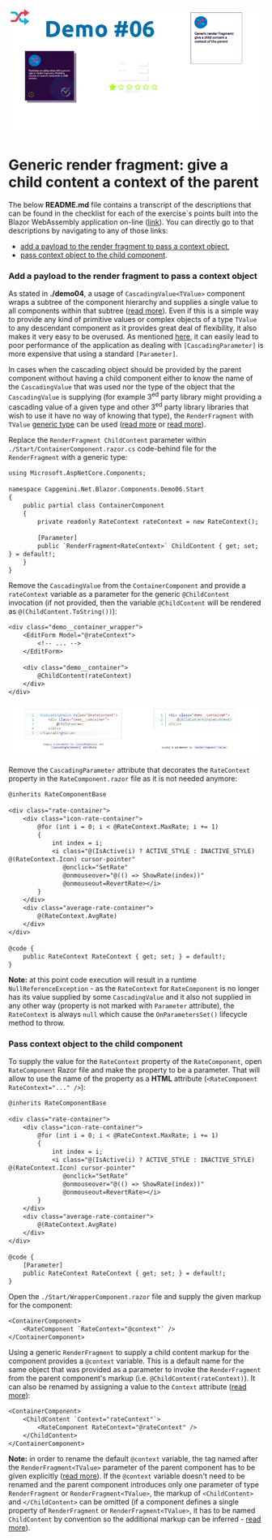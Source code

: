 ![](https://github.com/PWrGitHub194238/Capgemini.NET/blob/master/Blazor/Overview/README/06/summary.jpg)

# Generic render fragment: give a child content a context of the parent

The below **README.md** file contains a transcript of the descriptions that can be found in the checklist for each of the exercise\`s points built into the Blazor WebAssembly application on-line ([link](https://pwrgithub194238.github.io/Capgemini.NET.Blazor/)). You can directly go to that descriptions by navigating to any of those links:
 - [add a payload to the render fragment to pass a context object](https://pwrgithub194238.github.io/Capgemini.NET.Blazor/demo06/checklist/1),
 - [pass context object to the child component](https://pwrgithub194238.github.io/Capgemini.NET.Blazor/demo06/checklist/2).

### Add a payload to the render fragment to pass a context object

As stated in **./demo04**, a usage of `CascadingValue<TValue>` component wraps a subtree of the component hierarchy and supplies a single value to all components within that subtree ([read more](https://docs.microsoft.com/en-us/aspnet/core/blazor/components/cascading-values-and-parameters?view=aspnetcore-5.0)). Even if this is a simple way to provide any kind of primitive values or complex objects of a type `TValue` to any descendant component as it provides great deal of flexibility, it also makes it very easy to be overused. As mentioned [here](https://docs.microsoft.com/en-us/aspnet/core/blazor/webassembly-performance-best-practices?view=aspnetcore-5.0#ensure-cascading-parameters-are-fixed), it can easily lead to poor performance of the application as dealing with `[CascadingParameter]` is more expensive that using a standard `[Parameter]`.

In cases when the cascading object should be provided by the parent component without having a child component either to know  the name of the `CascadingValue` that was used nor the type of the object that the `CascadingValue` is supplying (for example 3<sup>ed</sup> party library might providing a cascading value of a given type and other 3<sup>ed</sup> party library libraries that wish to use it have no way of knowing that type), the `RenderFragment` with `TValue` [generic type](https://docs.microsoft.com/en-us/dotnet/api/microsoft.aspnetcore.components.renderfragment-1?view=aspnetcore-5.0) can be used ([read more](https://docs.microsoft.com/en-us/aspnet/core/blazor/components/?view=aspnetcore-5.0#razor-templates) or [read more](https://docs.microsoft.com/en-us/aspnet/core/blazor/components/templated-components?view=aspnetcore-5.0#template-parameters)).

Replace the `RenderFragment ChildContent` parameter within `./Start/ContainerComponent.razor.cs` code-behind file for the `RenderFragment` with a generic type:

```
using Microsoft.AspNetCore.Components;

namespace Capgemini.Net.Blazor.Components.Demo06.Start
{
    public partial class ContainerComponent
    {
        private readonly RateContext rateContext = new RateContext();

        [Parameter]
        public `RenderFragment<RateContext>` ChildContent { get; set; } = default!;
    }
}
```

Remove the `CascadingValue` from the `ContainerComponent` and provide a `rateContext` variable as a parameter for the generic `@ChildContent` invocation (if not provided, then the variable `@ChildContent` will be rendered as `@(ChildContent.ToString())`):

```
<div class="demo__container_wrapper">
    <EditForm Model="@rateContext">
		<!-- ... -->
    </EditForm>

    <div class="demo__container">
        @ChildContent(rateContext)
    </div>
</div>
```

![](https://github.com/PWrGitHub194238/Capgemini.NET/blob/master/Blazor/Overview/README/06/img/1.jpg)

Remove the `CascadingParameter` attribute that decorates the `RateContext` property in the `RateComponent.razor` file as it is not needed anymore:

```
@inherits RateComponentBase

<div class="rate-container">
    <div class="icon-rate-container">
        @for (int i = 0; i < @RateContext.MaxRate; i += 1)
        {
            int index = i;
            <i class="@(IsActive(i) ? ACTIVE_STYLE : INACTIVE_STYLE) @(RateContext.Icon) cursor-pointer"
               @onclick="SetRate"
               @onmouseover="@(() => ShowRate(index))"
               @onmouseout=RevertRate></i>
        }
    </div>
    <div class="average-rate-container">
        @(RateContext.AvgRate)
    </div>
</div>

@code {
    public RateContext RateContext { get; set; } = default!;
}
```

**Note:** at this point code execution will result in a runtime `NullReferenceException` - as the `RateContext` for `RateComponent` is no longer has its value supplied by some `CascadingValue` and it also not supplied in any other way (property is not marked with `Parameter` attribute), the `RateContext` is always `null` which cause the `OnParametersSet()` lifecycle method to throw.

### Pass context object to the child component

To supply the value for the `RateContext` property of the `RateComponent`, open `RateComponent` Razor file and make the property to be a parameter. That will allow to use the name of the property as a **HTML** attribute (`<RateComponent RateContext="..." />`):

```
@inherits RateComponentBase

<div class="rate-container">
    <div class="icon-rate-container">
        @for (int i = 0; i < @RateContext.MaxRate; i += 1)
        {
            int index = i;
            <i class="@(IsActive(i) ? ACTIVE_STYLE : INACTIVE_STYLE) @(RateContext.Icon) cursor-pointer"
               @onclick="SetRate"
               @onmouseover="@(() => ShowRate(index))"
               @onmouseout=RevertRate></i>
        }
    </div>
    <div class="average-rate-container">
        @(RateContext.AvgRate)
    </div>
</div>

@code {
    [Parameter]
    public RateContext RateContext { get; set; } = default!;
}
```

Open the `./Start/WrapperComponent.razor` file and supply the given markup for the component:

```
<ContainerComponent>
    <RateComponent `RateContext="@context"` />
</ContainerComponent>
```

Using a generic `RenderFragment` to supply a child content markup for the component provides a `@context` variable. This is a default name for the same object that was provided as a parameter to invoke the `RenderFragment` from the parent component's markup (i.e. `@ChildContent(rateContext)`). It can also be renamed by assigning a value to the `Context` attribute ([read more](https://docs.microsoft.com/en-us/aspnet/core/blazor/components/templated-components?view=aspnetcore-5.0#template-context-parameters)):

```
<ContainerComponent>
    <ChildContent `Context="rateContext"`>
        <RateComponent RateContext="@rateContext" />
    </ChildContent>
</ContainerComponent>
```

**Note:** in order to rename the default `@context` variable, the tag named after the `RenderFragment<TValue>` parameter of the parent component has to be given explicitly ([read more](https://docs.microsoft.com/en-us/aspnet/core/blazor/components/templated-components?view=aspnetcore-5.0#template-parameters)). If the `@context` variable doesn't need to be renamed and the parent component introduces only one parameter of type `RenderFragment` or `RenderFragment<TValue>`, the markup of `<ChildContent>` and `</ChildContent>` can be omitted (if a component defines a single property of `RenderFragment` or `RenderFragment<TValue>`, it has to be named `ChildContent` by convention so the additional markup can be inferred - [read more](https://docs.microsoft.com/en-us/aspnet/core/blazor/components/?view=aspnetcore-5.0#child-content)).